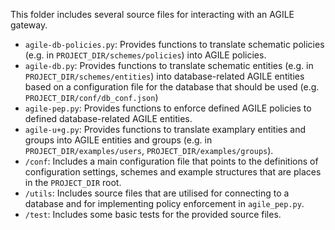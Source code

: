 This folder includes several source files for interacting with an AGILE gateway.

* `agile-db-policies.py`: Provides functions to translate schematic policies (e.g. in `PROJECT_DIR/schemes/policies`) into AGILE policies.
* `agile-db.py`: Provides functions to translate schematic entities (e.g. in `PROJECT_DIR/schemes/entities`) into database-related AGILE entities based on a configuration file for the database that should be used (e.g. `PROJECT_DIR/conf/db_conf.json`)
* `agile-pep.py`: Provides functions to enforce defined AGILE policies to defined database-related AGILE entities.
* `agile-u+g.py`: Provides functions to translate examplary entities and groups into AGILE entities and groups (e.g. in `PROJECT_DIR/examples/users`, `PROJECT_DIR/examples/groups`).
* `/conf`: Includes a main configuration file that points to the definitions of configuration settings, schemes and example structures that are places in the `PROJECT_DIR` root.
* `/utils`: Includes source files that are utilised for connecting to a database and for implementing policy enforcement in `agile_pep.py`.
* `/test`: Includes some basic tests for the provided source files.
